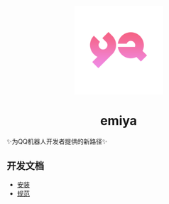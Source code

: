
<p align='center'>
<img src='YA.png' width='200' alt='logo' aling='middle'/>
</p>

<center><h1>emiya</h1></center>


✨为QQ机器人开发者提供的新路径✨

## 开发文档


- [安装](./docs/启动文档.md)
- [规范](./docs/规范.md)
